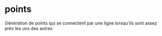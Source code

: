 # points
Génération de points qui se connectent par une ligne lorsqu'ils sont assez près les uns des autres

